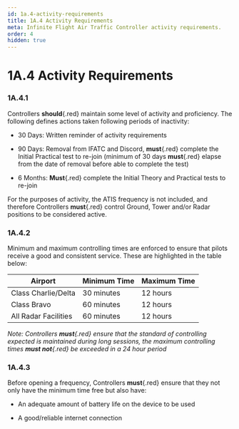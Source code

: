 ```yaml
---
id: 1a.4-activity-requirements
title: 1A.4 Activity Requirements
meta: Infinite Flight Air Traffic Controller activity requirements.
order: 4
hidden: true
---
```


# 1A.4  Activity Requirements

 

### 1A.4.1    

Controllers **should**{.red} maintain some level of activity and proficiency. The following defines actions taken following periods of inactivity:

 

 -    30 Days:   Written reminder of activity requirements

 -    90 Days:   Removal from IFATC and Discord, **must**{.red} complete the Initial Practical test to re-join (minimum of 30 days **must**{.red} elapse from the date of removal before able to complete the test)

 -    6 Months:  **Must**{.red} complete the Initial Theory and Practical tests to re-join

 

For the purposes of activity, the ATIS frequency is not included, and therefore Controllers **must**{.red} control Ground, Tower and/or Radar positions to be considered active.



### 1A.4.2    

Minimum and maximum controlling times are enforced to ensure that pilots receive a good and consistent service. These are highlighted in the table below: 

 

| Airport              | Minimum Time | Maximum Time |
| -------------------- | ------------ | ------------ |
| Class Charlie/Delta  | 30 minutes   | 12 hours     |
| Class Bravo          | 60 minutes   | 12 hours     |
| All Radar Facilities | 60 minutes   | 12 hours     |

*Note: Controllers **must**{.red} ensure that the standard of controlling expected is maintained during long sessions, the maximum controlling times **must not**{.red} be exceeded in a 24 hour period*



### 1A.4.3    

Before opening a frequency, Controllers **must**{.red} ensure that they not only have the minimum time free but also have:

 

 -    An adequate amount of battery life on the device to be used

 -    A good/reliable internet connection

 